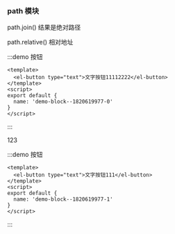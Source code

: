 ### path 模块

path.join() 结果是绝对路径

path.relative() 相对地址




:::demo 按钮
```vue
<template>
  <el-button type="text">文字按钮11112222</el-button>
</template>
<script>
export default {
  name: 'demo-block--1820619977-0'
}
</script>
```
:::

123

:::demo 按钮
```vue
<template>
  <el-button type="text">文字按钮111</el-button>
</template>
<script>
export default {
  name: 'demo-block--1820619977-1'
}
</script>
```
:::
